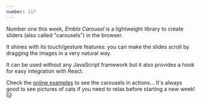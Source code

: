 ```yaml
---
number: 117
---
```


Number one this week, _Embla Carousel_ is a lightweight library to create sliders (also called "carousels") in the browser.

It shines with its touch/gesture features: you can make the slides scroll by dragging the images in a very natural way.

It can be used without any JavaScript framework but it also provides a hook for easy integration with React.

Check the [online examples](https://davidcetinkaya.github.io/embla-carousel/examples) to see the carousels in actions... It's always good to see pictures of cats if you need to relax before starting a new week! 🐱
